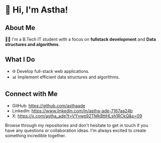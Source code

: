 # 👋 Hi, I'm Astha!

## About Me
👩‍💻 I'm a B.Tech IT student with a focus on **fullstack development** and **Data structures and algorithms**.

## What I Do
- 🌐 Develop full-stack web applications.
- 📊 Implement efficient data structures and algorithms.

## Connect with Me
- GitHub: https://github.com/asthaade
- LinkedIn: https://www.linkedin.com/in/astha-ade-7167aa24b
- X: https://x.com/astha_ade?t=VYvwp92TMkBttHLsh1RCkQ&s=09

Browse through my repositories and don't hesitate to get in touch if you have any questions or collaboration ideas. I'm always excited to create something incredible together.

